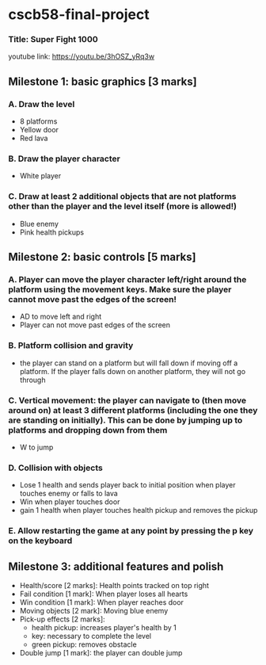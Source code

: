 # cscb58-final-project

### Title: Super Fight 1000

youtube link: https://youtu.be/3hOSZ_yRq3w

## Milestone 1: basic graphics [3 marks]
### A. Draw the level

- 8 platforms
- Yellow door
- Red lava

### B. Draw the player character

- White player

### C. Draw at least 2 additional objects that are not platforms other than the player and the level itself (more is allowed!)

- Blue enemy
- Pink health pickups

## Milestone 2: basic controls [5 marks]
### A. Player can move the player character left/right around the platform using the movement keys. Make sure the player cannot move past the edges of the screen!

- AD to move left and right
- Player can not move past edges of the screen

### B. Platform collision and gravity

- the player can stand on a platform but will fall down if moving off a platform. If the player falls down on another platform, they will not go through

### C. Vertical movement: the player can navigate to (then move around on) at least 3 different platforms (including the one they are standing on initially). This can be done by jumping up to platforms and dropping down from them

- W to jump

### D. Collision with objects
- Lose 1 health and sends player back to initial position when player touches enemy or falls to lava
- Win when player touches door
- gain 1 health when player touches health pickup and removes the pickup

### E. Allow restarting the game at any point by pressing the p key on the keyboard


## Milestone 3: additional features and polish

- Health/score [2 marks]: Health points tracked on top right
- Fail condition [1 mark]: When player loses all hearts
- Win condition [1 mark]: When player reaches door
- Moving objects [2 mark]: Moving blue enemy
- Pick-up effects [2 marks]: 
    - health pickup: increases player's health by 1
    - key: necessary to complete the level
    - green pickup: removes obstacle 
- Double jump [1 mark]: the player can double jump